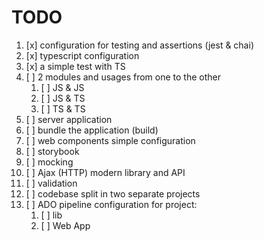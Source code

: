 # TODO

1. [x] configuration for testing and assertions (jest & chai)
2. [x] typescript configuration
3. [x] a simple test with TS
4. [ ] 2 modules and usages from one to the other
   1. [ ] JS & JS
   2. [ ] JS & TS
   3. [ ] TS & TS
5. [ ] server application
6. [ ] bundle the application (build)
7. [ ] web components simple configuration
8. [ ] storybook
9. [ ] mocking
10. [ ] Ajax (HTTP) modern library and API
11. [ ] validation
12. [ ] codebase split in two separate projects
13. [ ] ADO pipeline configuration for project:
    1. [ ] lib
    2. [ ] Web App
